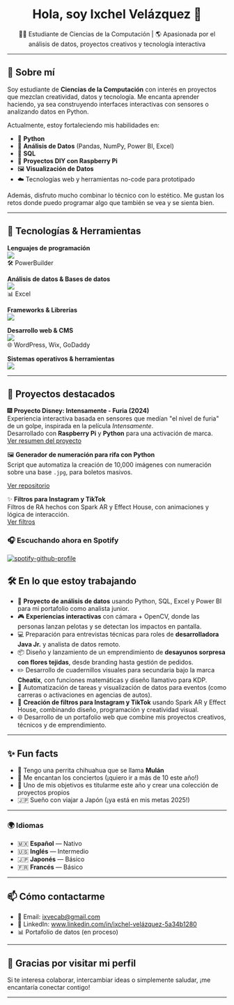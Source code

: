 <h1 align="center">Hola, soy Ixchel Velázquez 👋</h1>

<p align="center">
  👩‍💻 Estudiante de Ciencias de la Computación | 🌎 Apasionada por el análisis de datos, proyectos creativos y tecnología interactiva
</p>

---

## 🚀 Sobre mí

Soy estudiante de **Ciencias de la Computación** con interés en proyectos que mezclan creatividad, datos y tecnología. Me encanta aprender haciendo, ya sea construyendo interfaces interactivas con sensores o analizando datos en Python.

Actualmente, estoy fortaleciendo mis habilidades en:

- 🐍 **Python**
- 🧠 **Análisis de Datos** (Pandas, NumPy, Power BI, Excel)
- 💾 **SQL**
- 🔌 **Proyectos DIY con Raspberry Pi**
- 🖼️ **Visualización de Datos**
- ☁️ Tecnologías web y herramientas no-code para prototipado

Además, disfruto mucho combinar lo técnico con lo estético. Me gustan los retos donde puedo programar algo que también se vea y se sienta bien.

---

## 🧰 Tecnologías & Herramientas

**Lenguajes de programación**  
<img src="https://skillicons.dev/icons?i=python,java,js,cs" />  
🛠️ PowerBuilder <!--(sin ícono en Skillicons)-->

**Análisis de datos & Bases de datos**  
<img src="https://skillicons.dev/icons?i=postgres" />  
📊 Excel

**Frameworks & Librerías**  
<img src="https://skillicons.dev/icons?i=django" />

**Desarrollo web & CMS**  
<img src="https://skillicons.dev/icons?i=html,css" />  
🌐 WordPress, Wix, GoDaddy 

**Sistemas operativos & herramientas**  
<img src="https://skillicons.dev/icons?i=raspberrypi,linux,git,github,vscode,figma" />



---
## 📌 Proyectos destacados


🎆 **Proyecto Disney: Intensamente - Furia (2024)**  
Experiencia interactiva basada en sensores que medían "el nivel de furia" de un golpe, inspirada en la película *Intensamente*.  
Desarrollado con **Raspberry Pi** y **Python** para una activación de marca.  
[Ver resumen del proyecto](#)

🖼️ **Generador de numeración para rifa con Python**  
Script que automatiza la creación de 10,000 imágenes con numeración sobre una base `.jpg`, para boletos masivos.

[Ver repositorio](#)


✨ **Filtros para Instagram y TikTok**  
Filtros de RA hechos con Spark AR y Effect House, con animaciones y lógica de interacción.  
[Ver filtros](#)

<!--🧠 **Análisis de Datos con Python**  
Exploración de datos públicos (ej. INEGI, Kaggle) usando Pandas y visualizaciones en Matplotlib y Seaborn.  
[Ver repositorio](#)-->

<!--🚘 **Simulador de carreras F1 para showroom**  
Interfaz conectada a un volante físico en activaciones para Hyundai. Configuración de software + hardware.  
[Ver repositorio](#)-->


<!--🎮 **Pantalla interactiva con OpenCV + cámara**  
Sistema que detecta impactos en pantalla con una pelota real, usando visión por computadora y animaciones en pantalla.  
[Ver repositorio](#)-->

<!--📊 **Dashboard de precios de productos en Power BI**  
Tablero interactivo para visualizar precios por categoría, tienda y fecha.  
[Ver demo](#)-->



<!--📚 **Cheatix: Cuadernillos visuales para secundaria**  
Diseño y maquetación de material didáctico para funciones matemáticas. Publicado en Amazon KDP.  
[Ver proyecto](#)-->

<!-- Esto es un comentario en Markdown 🧵 **E-commerce artesanal con Wix**  
Desarrollo de sitio y sistema de pedidos para negocio de desayunos sorpresa + flores tejidas.  
[Ver sitio web](#)--> 

<!--🎆 **Activaciones con tecnología interactiva**  
Proyectos para marcas: cabinas de aire, simuladores, experiencias con sensores y pantallas personalizadas.  
[Resumen de proyectos](#)-->

### 🎧 Escuchando ahora en Spotify

[![spotify-github-profile](https://spotify-github-profile.kittinanx.com/api/view?uid=12179953908&cover_image=true&theme=default&show_offline=false&background_color=121212&interchange=false)](https://github.com/kittinan/spotify-github-profile)

## 🛠️ En lo que estoy trabajando

- 🧪 **Proyecto de análisis de datos** usando Python, SQL, Excel y Power BI para mi portafolio como analista junior.
- 🎮 **Experiencias interactivas** con cámara + OpenCV, donde las personas lanzan pelotas y se detectan los impactos en pantalla.
- 💻 Preparación para entrevistas técnicas para roles de **desarrolladora Java Jr.** y analista de datos remoto.
- 📦 Diseño y lanzamiento de un emprendimiento de **desayunos sorpresa con flores tejidas**, desde branding hasta gestión de pedidos.
- ✏️ Desarrollo de cuadernillos visuales para secundaria bajo la marca **Cheatix**, con funciones matemáticas y diseño llamativo para KDP.
- 🌱 Automatización de tareas y visualización de datos para eventos (como carreras o activaciones en agencias de autos).
- 🎨 **Creación de filtros para Instagram y TikTok** usando Spark AR y Effect House, combinando diseño, programación y creatividad visual.
- 🌐 Desarrollo de un portafolio web que combine mis proyectos creativos, técnicos y de emprendimiento.

---

## ✨ Fun facts

- 🐶 Tengo una perrita chihuahua que se llama **Mulán**
- 🎵 Me encantan los conciertos (¡quiero ir a más de 10 este año!)
- 🌱 Uno de mis objetivos es titularme este año y crear una colección de proyectos propios
- 🇯🇵 Sueño con viajar a Japón (¡ya está en mis metas 2025!)

---
### 🌍 Idiomas

- 🇲🇽 **Español** — Nativo  
- 🇺🇸 **Inglés** — Intermedio  
- 🇯🇵 **Japonés** — Básico  
- 🇫🇷 **Francés** — Básico
---

## 📫 Cómo contactarme

- 📧 Email: ixvecab@gmail.com 
- 💼 LinkedIn: www.linkedin.com/in/ixchel-velázquez-5a34b1280
- 📊 Portafolio de datos (en proceso)

---

## 💖 Gracias por visitar mi perfil

Si te interesa colaborar, intercambiar ideas o simplemente saludar, ¡me encantaría conectar contigo!

---
